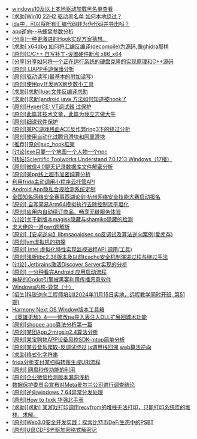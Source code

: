 + [windows10及以上本地驱动加载黑名单查看](https://bbs.kanxue.com/thread-273316.htm)
+ [[求助]Win10 22H2 驱动黑名单 如何本地绕过？](https://bbs.kanxue.com/thread-279648.htm)
+ [ida中，可以将所有汇编代码转为伪代码并导出吗？](https://bbs.kanxue.com/thread-282781.htm)
+ [app逆向--马蜂窝参数分析](https://bbs.kanxue.com/thread-284900.htm)
+ [[分享]一种更激进的Hook实现方案猜想。](https://bbs.kanxue.com/thread-284824.htm)
+ [[求助] x64dbg 如何将汇编反编译(decompile)为源码,像ghidra那样](https://bbs.kanxue.com/thread-284898.htm)
+ [[原创]C/C++ 自写补丁-设置硬件断点 x86_x64](https://bbs.kanxue.com/thread-283839.htm)
+ [[分享]分享如何将一个正在运行系统的硬盘克隆的实现原理和C++源码](https://bbs.kanxue.com/thread-284753.htm)
+ [[原创] LIAPP手遊保護分析](https://bbs.kanxue.com/thread-284601.htm)
+ [[原创]驱动读写(最基本的附加读写)](https://bbs.kanxue.com/thread-280049.htm)
+ [[原创]使用py开发WX刷步数小工具](https://bbs.kanxue.com/thread-284858.htm)
+ [[求助][求助]luac文件反编译求助](https://bbs.kanxue.com/thread-284787.htm)
+ [[求助][求助]android java 方法如何知道被hook了](https://bbs.kanxue.com/thread-284804.htm)
+ [[原创]HyperCE: VT调试器 过保护](https://bbs.kanxue.com/thread-284822.htm)
+ [[原创]此篇非技术文章，此篇为我立志做大牛](https://bbs.kanxue.com/thread-284823.htm)
+ [[原创]细说软件保护](https://bbs.kanxue.com/thread-284629.htm)
+ [[原创]某PC游戏残血ACE反作弊ring3下的绕过分析](https://bbs.kanxue.com/thread-284667.htm)
+ [[原创]使用自动化过腾讯滑块和阿里滑块](https://bbs.kanxue.com/thread-284633.htm)
+ [[推荐][原创]svc_hook框架](https://bbs.kanxue.com/thread-284713.htm)
+ [[讨论]exe只要一个地图一个人物一个npc](https://bbs.kanxue.com/thread-284719.htm)
+ [[转帖]Scientific Toolworks Understand 7.0.1213 Windows（17楼）](https://bbs.kanxue.com/thread-280018.htm)
+ [[原创]微信4.0聊天记录数据库文件解密分析](https://bbs.kanxue.com/thread-284417.htm)
+ [[原创]某pp线上超市加密纯算分析](https://bbs.kanxue.com/thread-284599.htm)
+ [利用frida主动调用小程序云托管API](https://bbs.kanxue.com/thread-284878.htm)
+ [Android App隐私合规检测系统定制](https://bbs.kanxue.com/thread-284759.htm)
+ [全国知名网络安全赛事西湖论剑·杭州网络安全技能大赛启动报名](https://bbs.kanxue.com/thread-284902.htm)
+ [[原创] 自写简易Arm64模拟执行去除控制流平坦化](https://bbs.kanxue.com/thread-284890.htm)
+ [[原创]应用内自动续订商品，畅享无缝服务体验](https://bbs.kanxue.com/thread-284903.htm)
+ [[讨论]关于新版本magisk隐藏与shamiko隐藏的检测](https://bbs.kanxue.com/thread-284859.htm)
+ [求大佬的一道pwn题解析](https://bbs.kanxue.com/thread-283779.htm)
+ [[原创]【安卓逆向】libmsaoaidsec.so反调试及算法逆向案例(爱库存)](https://bbs.kanxue.com/thread-284816.htm)
+ [[原创]vm虚拟机的初探](https://bbs.kanxue.com/thread-284883.htm)
+ [[原创] Intel 虚拟化特性实现监视进程API 调用(工具)](https://bbs.kanxue.com/thread-283716.htm)
+ [[原创]浅析libc2.38版本及以前tcache安全机制演进过程与绕过手法](https://bbs.kanxue.com/thread-284325.htm)
+ [[讨论] Jetbrains激活Discover Server实现的分析](https://bbs.kanxue.com/thread-283941.htm)
+ [[原创] 一分钟看完Android 应用启动流程](https://bbs.kanxue.com/thread-284686.htm)
+ [神秘的Godot引擎被黑客利用传播恶意软件](https://bbs.kanxue.com/thread-284909.htm)
+ [Windows内核-异常（十）](https://bbs.kanxue.com/thread-274181.htm)
+ [[招生]科锐逆向工程师培训(2024年11月15日实地，远程教学同时开班, 第51期)](https://bbs.kanxue.com/thread-51839.htm)
+ [Harmony Next OS Window版本工具箱](https://bbs.kanxue.com/thread-284829.htm)
+ [《英雄无敌》4——修改pe导入表注入DLL扩展回城术功能](https://bbs.kanxue.com/thread-284644.htm)
+ [[原创]shopee app算法分析第一篇](https://bbs.kanxue.com/thread-284570.htm)
+ [[原创]某团App之mtgsig2.4算法分析](https://bbs.kanxue.com/thread-280779.htm)
+ [[原创]某宝购物APP设备风控SDK-mtop简单分析](https://bbs.kanxue.com/thread-284241.htm)
+ [[原创]某云音乐爬取-反调试绕过,js调用栈回溯,web算法逆向](https://bbs.kanxue.com/thread-284757.htm)
+ [[求助]格式化字符串](https://bbs.kanxue.com/thread-284917.htm)
+ [frida分析支付某扫码转账生成URI流程](https://bbs.kanxue.com/thread-284764.htm)
+ [[原创] 网盘秒传功能的利用](https://bbs.kanxue.com/thread-284783.htm)
+ [[原创]企业微信检测版本漏洞浅析](https://bbs.kanxue.com/thread-284796.htm)
+ [数据保护委员会宣布对Meta爱尔兰公司进行调查结论](https://bbs.kanxue.com/thread-284916.htm)
+ [[原创]逆向windows 7 64异常分发处理](https://bbs.kanxue.com/thread-284919.htm)
+ [[原创]How to fxxk 华强北手表](https://bbs.kanxue.com/thread-284600.htm)
+ [[求助][求助] 某游戏打印调用recvfrom的堆栈无法打印，只能打印系统库的堆栈，求解。](https://bbs.kanxue.com/thread-284918.htm)
+ [[原创]Web3.0安全开发实践：探索比特币DeFi生态中的PSBT](https://bbs.kanxue.com/thread-284920.htm)
+ [[原创]U盘CDFS光驱加密格式解密记](https://bbs.kanxue.com/thread-284449.htm)
